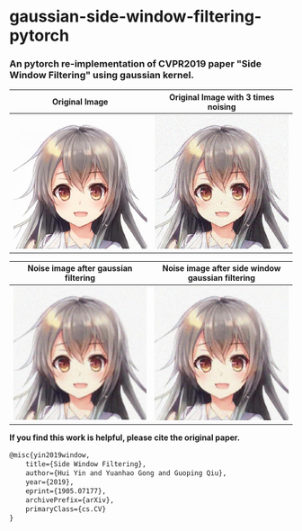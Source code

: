 # gaussian-side-window-filtering-pytorch

### An pytorch re-implementation of CVPR2019 paper "Side Window Filtering" using gaussian kernel.

|**Original Image**|**Original Image with 3 times noising**|
|----|----|
|![](./img/kirai.jpeg)|![](./img/kirai_noise.jpeg)|

|**Noise image after gaussian filtering**|**Noise image after side window gaussian filtering**|
|----|----|
|![](./img/kirai_gaussian_out.jpeg)|![](./img/kirai_sidewindow_out.jpeg)|

**If you find this work is helpful, please cite the original paper.**
```
@misc{yin2019window,
    title={Side Window Filtering},
    author={Hui Yin and Yuanhao Gong and Guoping Qiu},
    year={2019},
    eprint={1905.07177},
    archivePrefix={arXiv},
    primaryClass={cs.CV}
}
```

